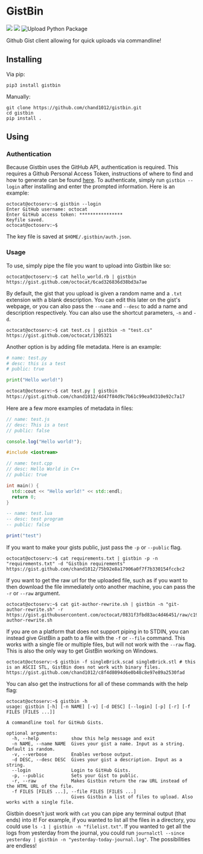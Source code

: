 # GistBin
[![](https://img.shields.io/pypi/l/gistbin)](https://pypi.org/project/gistbin/) [![](https://img.shields.io/pypi/pyversions/gistbin)](https://pypi.org/project/gistbin/) ![Upload Python Package](https://github.com/chand1012/gistbin/workflows/Upload%20Python%20Package/badge.svg)

Github Gist client allowing for quick uploads via commandline!

## Installing

Via pip: 

```
pip3 install gistbin
```

Manually:

```
git clone https://github.com/chand1012/gistbin.git
cd gistbin
pip install .
```

## Using

### Authentication

Because Gistbin uses the GitHub API, authentication is required. This requires a Github Personal Access Token, instructions of where to find and how to generate can be found [here](https://docs.github.com/en/github/authenticating-to-github/creating-a-personal-access-token). To authenticate, simply run `gistbin --login` after installing and enter the prompted information. Here is an example:

```
octocat@octoserv:~$ gistbin --login
Enter GitHub username: octocat
Enter GitHub access token: ****************
Keyfile saved.
octocat@octoserv:~$ 
```

The key file is saved at `$HOME/.gistbin/auth.json`.

### Usage

To use, simply pipe the file you want to upload into Gistbin like so:

```
octocat@octoserv:~$ cat hello_world.rb | gistbin
https://gist.github.com/octocat/6cad326836d38bd3a7ae
```

By default, the gist that you upload is given a random name and a `.txt` extension with a blank description. You can edit this later on the gist's webpage, or you can also pass the `--name` and `--desc` to add a name and description respectively. You can also use the shortcut parameters, `-n` and `-d`.

```
octocat@octoserv:~$ cat test.cs | gistbin -n "test.cs"
https://gist.github.com/octocat/1305321
```

Another option is by adding file metadata. Here is an example:

```Python
# name: test.py
# desc: this is a test
# public: true

print("Hello world!")
```

```bash
octocat@octoserv:~$ cat test.py | gistbin
https://gist.github.com/chand1012/4d47f84d9c7b61c99ea9d310e92c7a17
```

Here are a few more examples of metadata in files:

```javascript
// name: test.js
// desc: This is a test
// public: false

console.log("Hello world!");
```

```C++
#include <iostream>

// name: test.cpp
// desc: Hello World in C++
// public: true

int main() {
  std::cout << "Hello world!" << std::endl;
  return 0;
}
```

```lua
-- name: test.lua
-- desc: test program
-- public: false

print("test")
```


If you want to make your gists public, just pass the `-p` or `--public` flag.

```
octocat@octoserv:~$ cat requirements.txt | gistbin -p -n "requirements.txt" -d "Gistbin requirements"
https://gist.github.com/chand1012/75b92e8a17906a0f7f7b330154fccbc2

```

If you want to get the raw url for the uploaded file, such as if you want to then download the file immediately onto another machine, you can pass the `-r` or `--raw` argument.

```
octocat@octoserv:~$ cat git-author-rewrite.sh | gistbin -n "git-author-rewrite.sh" -r
https://gist.githubusercontent.com/octocat/0831f3fbd83ac4d46451/raw/c197afe3e9ea2e4218f9fccbc0f36d2b8fd3c1e3/git-author-rewrite.sh
```

If you are on a platform that does not support piping in to STDIN, you can instead give GistBin a path to a file with the `-f` or `--file` command. This works with a single file or multiple files, but will not work with the `--raw` flag. This is also the only way to get GistBin working on Windows.

```
octocat@octoserv:~$ gistbin -f singleBrick.scad singleBrick.stl # this is an ASCII STL, GistBin does not work with binary files.
https://gist.github.com/chand1012/c8f4d8094d6e0b48c8e97e89a2530fad
```

You can also get the instructions for all of these commands with the help flag:

```
octocat@octoserv:~$ gistbin -h
usage: gistbin [-h] [-n NAME] [-v] [-d DESC] [--login] [-p] [-r] [-f FILES [FILES ...]]

A commandline tool for GitHub Gists.

optional arguments:
  -h, --help            show this help message and exit
  -n NAME, --name NAME  Gives your gist a name. Input as a string. Default is random.
  -v, --verbose         Enables verbose output.
  -d DESC, --desc DESC  Gives your gist a description. Input as a string.
  --login               Login to GitHub Gists.
  -p, --public          Sets your Gist to public.
  -r, --raw             Makes Gistbin return the raw URL instead of the HTML URL of the file.
  -f FILES [FILES ...], --file FILES [FILES ...]
                        Gives Gistbin a list of files to upload. Also works with a single file.
```

Gistbin doesn't just work with `cat` you can pipe any terminal output (that ends) into it! For example, if you wanted to list all the files in a directory, you could use `ls -1 | gistbin -n "filelist.txt"`. If you wanted to get all the logs from yesterday from the journal, you could run `journalctl --since yesterday | gistbin -n "yesterday-today-journal.log"`. The possibilities are endless!
